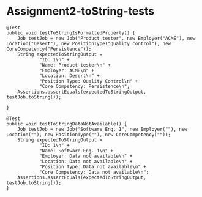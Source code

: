 # Assignment2-toString-tests
    @Test
    public void testToStringIsFormattedProperly() {
        Job testJob = new Job("Product tester", new Employer("ACME"), new Location("Desert"), new PositionType("Quality control"), new CoreCompetency("Persistence"));
        String expectedToStringOutput =
                "ID: 1\n" +
                "Name: Product tester\n" +
                "Employer: ACME\n" +
                "Location: Desert\n" +
                "Position Type: Quality Control\n" +
                "Core Competency: Persistence\n";
        Assertions.assertEquals(expectedToStringOutput, testJob.toString());

    }

    @Test
    public void testToStringDataNotAvailable() {
        Job testJob = new Job("Software Eng. 1", new Employer(""), new Location(""), new PositionType(""), new CoreCompetency(""));
        String expectedToStringOutput =
                "ID: 1\n" +
                "Name: Software Eng. 1\n" +
                "Employer: Data not available\n" +
                "Location: Data not available\n" +
                "Position Type: Data not available\n" +
                "Core Competency: Data not available\n";
        Assertions.assertEquals(expectedToStringOutput, testJob.toString());
    }
